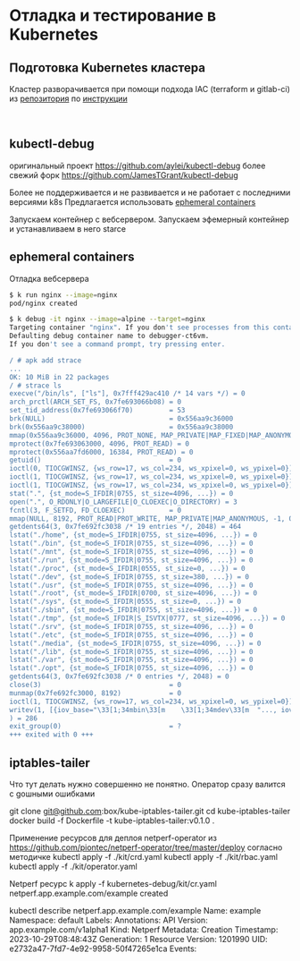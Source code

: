 # Отладка и тестирование в Kubernetes  

## Подготовка Kubernetes кластера  

Кластер разворачивается при помощи подхода IAC (terraform и gitlab-ci) из [репозитория](https://gitlab.com/shamrockoo4tune/iac-for-kubernetes-gitops)
по [инструкции](https://gitlab.com/shamrockoo4tune/iac-for-kubernetes-gitops/-/blob/master/instructions.md?ref_type=heads)    

<br>  

## kubectl-debug

оригинальный проект https://github.com/aylei/kubectl-debug
более свежий форк https://github.com/JamesTGrant/kubectl-debug

Более не поддерживается и не развивается и не работает с последними версиями k8s
Предлагается использовать [ephemeral containers](https://kubernetes.io/docs/concepts/workloads/pods/ephemeral-containers/)  

Запускаем контейнер с вебсервером.
Запускаем эфемерный контейнер и устанавливаем в него starce  

## ephemeral containers

Отладка вебсервера  
```bash
$ k run nginx --image=nginx
pod/nginx created

$ k debug -it nginx --image=alpine --target=nginx
Targeting container "nginx". If you don't see processes from this container it may be because the container runtime doesn't support this feature.
Defaulting debug container name to debugger-ct6vm.
If you don't see a command prompt, try pressing enter.

/ # apk add strace
...
OK: 10 MiB in 22 packages
/ # strace ls
execve("/bin/ls", ["ls"], 0x7fff429ac410 /* 14 vars */) = 0
arch_prctl(ARCH_SET_FS, 0x7fe693066b08) = 0
set_tid_address(0x7fe693066f70)         = 53
brk(NULL)                               = 0x556aa9c36000
brk(0x556aa9c38000)                     = 0x556aa9c38000
mmap(0x556aa9c36000, 4096, PROT_NONE, MAP_PRIVATE|MAP_FIXED|MAP_ANONYMOUS, -1, 0) = 0x556aa9c36000
mprotect(0x7fe693063000, 4096, PROT_READ) = 0
mprotect(0x556aa7fd6000, 16384, PROT_READ) = 0
getuid()                                = 0
ioctl(0, TIOCGWINSZ, {ws_row=17, ws_col=234, ws_xpixel=0, ws_ypixel=0}) = 0
ioctl(1, TIOCGWINSZ, {ws_row=17, ws_col=234, ws_xpixel=0, ws_ypixel=0}) = 0
ioctl(1, TIOCGWINSZ, {ws_row=17, ws_col=234, ws_xpixel=0, ws_ypixel=0}) = 0
stat(".", {st_mode=S_IFDIR|0755, st_size=4096, ...}) = 0
open(".", O_RDONLY|O_LARGEFILE|O_CLOEXEC|O_DIRECTORY) = 3
fcntl(3, F_SETFD, FD_CLOEXEC)           = 0
mmap(NULL, 8192, PROT_READ|PROT_WRITE, MAP_PRIVATE|MAP_ANONYMOUS, -1, 0) = 0x7fe692fc3000
getdents64(3, 0x7fe692fc3038 /* 19 entries */, 2048) = 464
lstat("./home", {st_mode=S_IFDIR|0755, st_size=4096, ...}) = 0
lstat("./bin", {st_mode=S_IFDIR|0755, st_size=4096, ...}) = 0
lstat("./mnt", {st_mode=S_IFDIR|0755, st_size=4096, ...}) = 0
lstat("./run", {st_mode=S_IFDIR|0755, st_size=4096, ...}) = 0
lstat("./proc", {st_mode=S_IFDIR|0555, st_size=0, ...}) = 0
lstat("./dev", {st_mode=S_IFDIR|0755, st_size=380, ...}) = 0
lstat("./usr", {st_mode=S_IFDIR|0755, st_size=4096, ...}) = 0
lstat("./root", {st_mode=S_IFDIR|0700, st_size=4096, ...}) = 0
lstat("./sys", {st_mode=S_IFDIR|0555, st_size=0, ...}) = 0
lstat("./sbin", {st_mode=S_IFDIR|0755, st_size=4096, ...}) = 0
lstat("./tmp", {st_mode=S_IFDIR|S_ISVTX|0777, st_size=4096, ...}) = 0
lstat("./srv", {st_mode=S_IFDIR|0755, st_size=4096, ...}) = 0
lstat("./etc", {st_mode=S_IFDIR|0755, st_size=4096, ...}) = 0
lstat("./media", {st_mode=S_IFDIR|0755, st_size=4096, ...}) = 0
lstat("./lib", {st_mode=S_IFDIR|0755, st_size=4096, ...}) = 0
lstat("./var", {st_mode=S_IFDIR|0755, st_size=4096, ...}) = 0
lstat("./opt", {st_mode=S_IFDIR|0755, st_size=4096, ...}) = 0
getdents64(3, 0x7fe692fc3038 /* 0 entries */, 2048) = 0
close(3)                                = 0
munmap(0x7fe692fc3000, 8192)            = 0
ioctl(1, TIOCGWINSZ, {ws_row=17, ws_col=234, ws_xpixel=0, ws_ypixel=0}) = 0
writev(1, [{iov_base="\33[1;34mbin\33[m    \33[1;34mdev\33[m  "..., iov_len=285}, {iov_base="\n", iov_len=1}], 2bin    dev    etc    home   lib    media  mnt    opt    proc   root   run    sbin   srv    sys    tmp    usr    var
) = 286
exit_group(0)                           = ?
+++ exited with 0 +++
```  

## iptables-tailer

Что тут делать нужно совершенно не понятно. Оператор сразу валится с goшными ошибками  

git clone git@github.com:box/kube-iptables-tailer.git
cd kube-iptables-tailer
docker build -f Dockerfile -t kube-iptables-tailer:v0.1.0 .

Применение ресурсов для деплоя netperf-operator из https://github.com/piontec/netperf-operator/tree/master/deploy согласно методичке
kubectl apply -f ./kit/crd.yaml
kubectl apply -f ./kit/rbac.yaml
kubectl apply -f ./kit/operator.yaml

Netperf ресурс
k apply -f kubernetes-debug/kit/cr.yaml
netperf.app.example.com/example created

kubectl describe netperf.app.example.com/example
Name:         example
Namespace:    default
Labels:       <none>
Annotations:  <none>
API Version:  app.example.com/v1alpha1
Kind:         Netperf
Metadata:
  Creation Timestamp:  2023-10-29T08:48:43Z
  Generation:          1
  Resource Version:    1201990
  UID:                 e2732a47-7fd7-4e92-9958-50f47265e1ca
Events:                <none>


